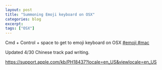 ```yaml
---
layout: post
title: "Summoning Emoji keyboard on OSX"
categories: blog
excerpt:
tags: ["OSX"]
---
```

Cmd + Control + space to get to emoji keyboard on OSX
[#emoji #mac](http://blog.getemoji.com/emoji-keyboard-mac)

Updated 4/30
Chinese track pad writing.

https://support.apple.com/kb/PH18437?locale=en_US&viewlocale=en_US
